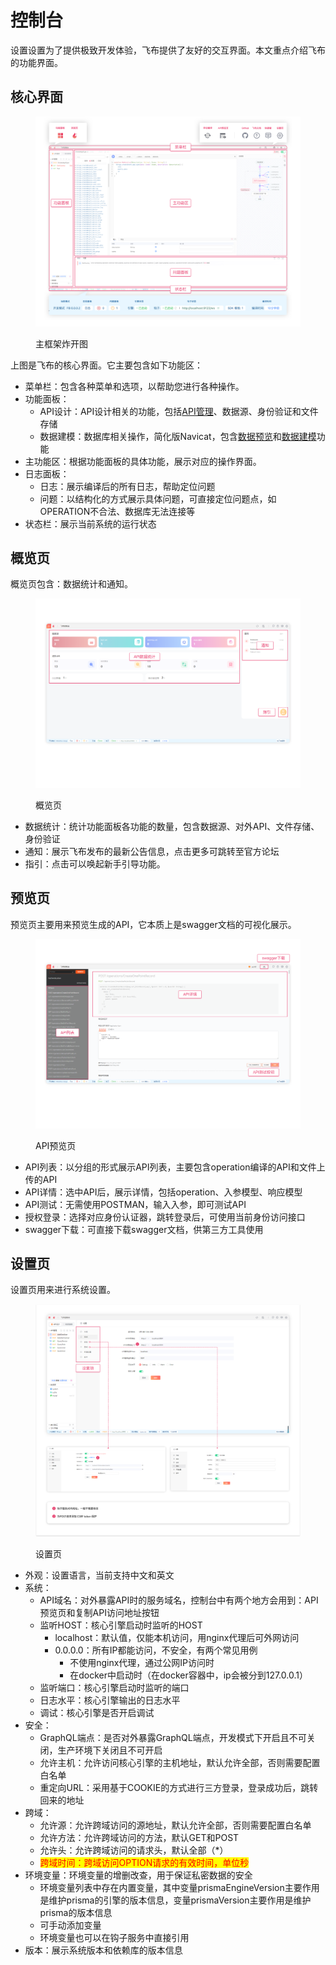 # 控制台

设置设置为了提供极致开发体验，飞布提供了友好的交互界面。本文重点介绍飞布的功能界面。

## 核心界面

<figure><img src="../../.gitbook/assets/png.png" alt=""><figcaption><p>主框架炸开图</p></figcaption></figure>

上图是飞布的核心界面。它主要包含如下功能区：

* 菜单栏：包含各种菜单和选项，以帮助您进行各种操作。
* 功能面板：
  * API设计：API设计相关的功能，包括[API管理](../api-gou-jian/)、数据源、身份验证和文件存储
  * 数据建模：数据库相关操作，简化版Navicat，包含[数据预览](../shu-ju-yuan/shu-ju-ku/shu-ju-yu-lan.md)和[数据建模](../shu-ju-yuan/shu-ju-ku/shu-ju-jian-mo.md)功能
* 主功能区：根据功能面板的具体功能，展示对应的操作界面。
* 日志面板：
  * 日志：展示编译后的所有日志，帮助定位问题
  * 问题：以结构化的方式展示具体问题，可直接定位问题点，如OPERATION不合法、数据库无法连接等
* 状态栏：展示当前系统的运行状态

## 概览页

概览页包含：数据统计和通知。

<figure><img src="../../.gitbook/assets/bz-统计页.png" alt=""><figcaption><p>概览页</p></figcaption></figure>

* 数据统计：统计功能面板各功能的数量，包含数据源、对外API、文件存储、身份验证
* 通知：展示飞布发布的最新公告信息，点击更多可跳转至官方论坛
* 指引：点击可以唤起新手引导功能。

## 预览页

预览页主要用来预览生成的API，它本质上是swagger文档的可视化展示。

<figure><img src="../../.gitbook/assets/bz-预览页.png" alt=""><figcaption><p>API预览页</p></figcaption></figure>

* API列表：以分组的形式展示API列表，主要包含operation编译的API和文件上传的API
* API详情：选中API后，展示详情，包括operation、入参模型、响应模型
* API测试：无需使用POSTMAN，输入入参，即可测试API
* 授权登录：选择对应身份认证器，跳转登录后，可使用当前身份访问接口
* swagger下载：可直接下载swagger文档，供第三方工具使用

## 设置页

设置页用来进行系统设置。

<figure><img src="../../.gitbook/assets/image (17) (2).png" alt=""><figcaption><p>设置页</p></figcaption></figure>

* 外观：设置语言，当前支持中文和英文
* 系统：
  * API域名：对外暴露API时的服务域名，控制台中有两个地方会用到：API预览页和复制API访问地址按钮
  * 监听HOST：核心引擎启动时监听的HOST
    * localhost：默认值，仅能本机访问，用nginx代理后可外网访问
    * 0.0.0.0：所有IP都能访问，不安全，有两个常见用例
      * 不使用nginx代理，通过公网IP访问时
      * 在docker中启动时（在docker容器中，ip会被分到127.0.0.1）
  * 监听端口：核心引擎启动时监听的端口
  * 日志水平：核心引擎输出的日志水平
  * 调试：核心引擎是否开启调试
* 安全：
  * GraphQL端点：是否对外暴露GraphQL端点，开发模式下开启且不可关闭，生产环境下关闭且不可开启
  * 允许主机：允许访问核心引擎的主机地址，默认允许全部，否则需要配置白名单
  * 重定向URL：采用基于COOKIE的方式进行三方登录，登录成功后，跳转回来的地址
* 跨域：
  * 允许源：允许跨域访问的源地址，默认允许全部，否则需要配置白名单
  * 允许方法：允许跨域访问的方法，默认GET和POST
  * 允许头：允许跨域访问的请求头，默认全部（\*）
  * <mark style="color:red;">跨域时间：跨域访问OPTION请求的有效时间，单位秒</mark>
* 环境变量：环境变量的增删改查，用于保证私密数据的安全
  * 环境变量列表中存在内置变量，其中变量prismaEngineVersion主要作用是维护prisma的引擎的版本信息，变量prismaVersion主要作用是维护prisma的版本信息
  * 可手动添加变量
  * 环境变量也可以在钩子服务中直接引用
* 版本：展示系统版本和依赖库的版本信息



